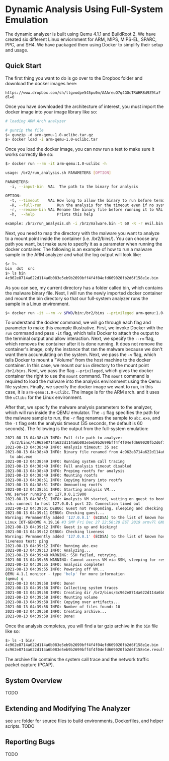 # Dynamic Analysis Using Full-System Emulation 
The dynamic analyzer is built using Qemu 4.1.1 and BuildRoot 2.
We have created six different Linux enviornment for ARM, MIPS, MIPS-EL, SPARC, PPC, and SH4.
We have packaged them using Docker to simplify their setup and usage.

## Quick Start
The first thing you want to do is go over to the Dropbox folder and download the docker images here:

```
https://www.dropbox.com/sh/llgvodpe545pu0m/AAAreuO7q4GOcTRWHRBd9Z9ta?dl=0
```

Once you have downloaded the architecture of interest, you must import the docker image into your image library like so:

```bash
# loading ARM Arch analyzer

# gunzip the file
$> gunzip -d arm-qemu-1.0-uclibc.tar.gz
$> docker load -i arm-qemu-1.0-uclibc.tar 
```

Once you load the docker image, you can now run a test to make sure it works correctly like so:

```bash
$> docker run --rm -it arm-qemu:1.0-uclibc -h

usage: /br2/run_analysis.sh PARAMETERS [OPTION]

PARAMETERS:
  -i, --input-bin  VAL  The path to the binary for analysis

OPTION:
  -t, --timeout    VAL How long to allow the binary to run before terminating analysis, default 60 sec
  -R, --full-run       Run the analysis for the timeout even if no system activity is detected
  -r, --rename-bin VAL Rename the binary file before running it to VAL
  -h,  --help          Prints this help

example: /br2/run_analysis.sh -i /br2/malware.bin -t 60 -R -r evil.bin

```

Next, you need to map the directory with the malware you want to analyze to a mount point inside the container (i.e. /br2/bins/).
You can choose any path you want, but make sure to specify it as a parameter when running the docker container.
The following is an example of how to run a malware sample in the ARM analyzer and what the log output will look like:

```bash
$> ls
bin  dst  src
$> ls bin
4c962e8714a622d114a6b083e5eb9b2699bff4f4f04efd669020fb2d6f158e1e.bin
```

As you can see, my current directory has a folder called bin, which contains the malware binary file.
Next, I will run the newly imported docker container and mount the bin directory so that our full-system analyzer runs the sample in a Linux environment.

```bash
$> docker run -it --rm -v $PWD/bin:/br2/bins --privileged arm-qemu:1.0-uclibc -i /br2/bins/4c962e8714a622d114a6b083e5eb9b2699bff4f4f04efd669020fb2d6f158e1e.bin -r abc.exe -t 35
```

To understand the docker command, we will go through each flag and parameter to make this example illustrative.
First, we invoke Docker with the `run` command and pass `-it` flag, which tells Docker to attach the output to the terminal output and allow interaction.
Next, we specify the `--rm` flag, which removes the container after it is done running.
It does not remove the container's image, only the instance that ran the malware because we don't want them accumulating on the system.
Next, we pass the `-v` flag, which tells Docker to mount a "Volume" from the host machine to the docker container.
In this case, we mount our `bin` directory to the mount point `/br2/bins`. 
Next, we pass the flag `--privileged`, which gives the docker container the right to use the `mount` command.
The `mount` command is required to load the malware into the analysis environment using the Qemu file system.
Finally, we specify the docker image we want to run, in this case, it is `arm-qemu:1.0-uclibc`.
The image is for the ARM arch. and it uses the `uClibc` for the Linux environment. 

After that, we specify the malware analysis parameters to the analyzer, which will run inside the QEMU emulator.
The `-i` flag specifies the path for the malware sample to run, the `-r` flag renames the sample to `abc.exe`, and the `-t` flag sets the analysis timeout (35 seconds, the default is 60 seconds).
The following is the output from the full-system emulation:
```bash
2021-08-13 04:38:49 INFO: Full file path to analyze: 
  /br2/bins/4c962e8714a622d114a6b083e5eb9b2699bff4f4f04efd669020fb2d6f158e1e.bin
2021-08-13 04:38:49 INFO: Analysis timeout: 35 sec
2021-08-13 04:38:49 INFO: Binary file renamed from 4c962e8714a622d114a6b083e5eb9b2699bff4f4f04efd669020fb2d6f158e1e.bin 
  to abc.exe
2021-08-13 04:38:49 INFO: Running system call tracing
2021-08-13 04:38:49 INFO: Full analysis timeout disabled
2021-08-13 04:38:49 INFO: Preping rootfs for analysis
2021-08-13 04:38:49 INFO: Mounting rootfs
2021-08-13 04:38:51 INFO: Copying binary into rootfs
2021-08-13 04:38:51 INFO: Unmounting rootfs
2021-08-13 04:38:51 INFO: Starting analysis VM...
VNC server running on 127.0.0.1:5900
2021-08-13 04:38:51 INFO: Analysis VM started, waiting on guest to boot
ssh: connect to host 127.0.0.1 port 22: Connection timed out
2021-08-13 04:39:01 DEBUG: Guest not responding, sleeping and checking later
2021-08-13 04:39:11 DEBUG: Checking guest...
Warning: Permanently added '127.0.0.1' (ECDSA) to the list of known hosts.
Linux IOT-GENOME 4.19.16 #3 SMP Fri Dec 27 22:50:20 EST 2019 armv7l GNU/Linux
2021-08-13 04:39:12 INFO: Guest is up and kicking!
2021-08-13 04:39:12 DEBUG: Checking liveness
Warning: Permanently added '127.0.0.1' (ECDSA) to the list of known hosts.
liveness test: ping
2021-08-13 04:39:12 INFO: Running abc.exe
2021-08-13 04:39:13 INFO: Analyzing...
2021-08-13 04:39:48 WARNING: SSH failed, retrying...
2021-08-13 04:39:55 WARNING: Cannot access VM via SSH, sleeping for rest of the analysis
2021-08-13 04:39:55 INFO: Analysis complete!
2021-08-13 04:39:55 INFO: Powering off VM...
QEMU 4.1.1 monitor - type 'help' for more information
(qemu) q
2021-08-13 04:39:58 INFO: Done!
2021-08-13 04:39:58 INFO: Collecting system traces
2021-08-13 04:39:58 INFO: Creating dir /br2/bins/4c962e8714a622d114a6b083e5eb9b2699bff4f4f04efd669020fb2d6f158e1e
2021-08-13 04:39:58 INFO: Mounting volume
2021-08-13 04:39:58 INFO: Copying over artifacts...
2021-08-13 04:39:58 INFO: Number of files found: 10
2021-08-13 04:39:58 INFO: Creating archive...
2021-08-13 04:39:58 INFO: Done!
```

Once the analysis completes, you will find a tar gzip archive in the `bin` file like so:

```bash
$> ls -1 bin/
4c962e8714a622d114a6b083e5eb9b2699bff4f4f04efd669020fb2d6f158e1e.bin
4c962e8714a622d114a6b083e5eb9b2699bff4f4f04efd669020fb2d6f158e1e.results.tgz
```

The archive file contains the system call trace and the network traffic packet capture (PCAP).

## System Overview
TODO

## Extending and Modifying The Analyzer
see `src` folder for source files to build environments, Dockerfiles, and helper scripts.
TODO

## Reporting Bugs
TODO

